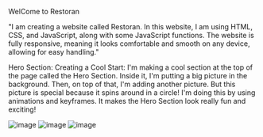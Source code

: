 WelCome to Restoran 

"I am creating a website called Restoran. In this website, I am using HTML, CSS, and JavaScript, along with some JavaScript functions. The website is fully responsive, meaning it looks comfortable and smooth on any device, allowing for easy handling."

Hero Section:
Creating a Cool Start:
I'm making a cool section at the top of the page called the Hero Section. Inside it, I'm putting a big picture in the background. Then, on top of that, I'm adding another picture. But this picture is special because it spins around in a circle! I'm doing this by using animations and keyframes. It makes the Hero Section look really fun and exciting!

![image](https://github.com/mekalasanthosh2001/RESTORAN-PROJECT-JAVASCRIPT-/assets/104013993/d319bfab-7c4e-4790-a6e4-f3b20a3d4b5a)
![image](https://github.com/mekalasanthosh2001/RESTORAN-PROJECT-JAVASCRIPT-/assets/104013993/3e91f012-3a69-48b5-a068-1630836cae27)
![image](https://github.com/mekalasanthosh2001/RESTORAN-PROJECT-JAVASCRIPT-/assets/104013993/fda7d884-bfa5-4efe-8c2a-b4cde5ad9b77)
